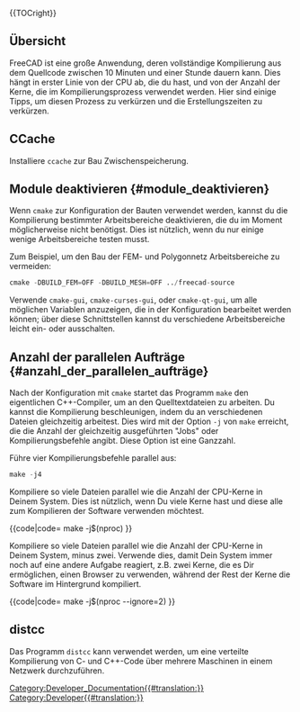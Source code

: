 





{{TOCright}}

## Übersicht

FreeCAD ist eine große Anwendung, deren vollständige Kompilierung aus dem Quellcode zwischen 10 Minuten und einer Stunde dauern kann. Dies hängt in erster Linie von der CPU ab, die du hast, und von der Anzahl der Kerne, die im Kompilierungsprozess verwendet werden. Hier sind einige Tipps, um diesen Prozess zu verkürzen und die Erstellungszeiten zu verkürzen.

## CCache

Installiere `ccache` zur Bau Zwischenspeicherung.

## Module deaktivieren {#module_deaktivieren}

Wenn `cmake` zur Konfiguration der Bauten verwendet werden, kannst du die Kompilierung bestimmter Arbeitsbereiche deaktivieren, die du im Moment möglicherweise nicht benötigst. Dies ist nützlich, wenn du nur einige wenige Arbeitsbereiche testen musst.

Zum Beispiel, um den Bau der FEM- und Polygonnetz Arbeitsbereiche zu vermeiden:


```python
cmake -DBUILD_FEM=OFF -DBUILD_MESH=OFF ../freecad-source
```

Verwende `cmake-gui`, `cmake-curses-gui`, oder `cmake-qt-gui`, um alle möglichen Variablen anzuzeigen, die in der Konfiguration bearbeitet werden können; über diese Schnittstellen kannst du verschiedene Arbeitsbereiche leicht ein- oder ausschalten.

## Anzahl der parallelen Aufträge {#anzahl_der_parallelen_aufträge}

Nach der Konfiguration mit `cmake` startet das Programm `make` den eigentlichen C++-Compiler, um an den Quelltextdateien zu arbeiten. Du kannst die Kompilierung beschleunigen, indem du an verschiedenen Dateien gleichzeitig arbeitest. Dies wird mit der Option `-j` von `make` erreicht, die die Anzahl der gleichzeitig ausgeführten \"Jobs\" oder Kompilierungsbefehle angibt. Diese Option ist eine Ganzzahl.

Führe vier Kompilierungsbefehle parallel aus:


```python
make -j4
```

Kompiliere so viele Dateien parallel wie die Anzahl der CPU-Kerne in Deinem System. Dies ist nützlich, wenn Du viele Kerne hast und diese alle zum Kompilieren der Software verwenden möchtest.


{{code|code=
make -j$(nproc)
}}

Kompiliere so viele Dateien parallel wie die Anzahl der CPU-Kerne in Deinem System, minus zwei. Verwende dies, damit Dein System immer noch auf eine andere Aufgabe reagiert, z.B. zwei Kerne, die es Dir ermöglichen, einen Browser zu verwenden, während der Rest der Kerne die Software im Hintergrund kompiliert.


{{code|code=
make -j$(nproc --ignore=2)
}}

## distcc

Das Programm `distcc` kann verwendet werden, um eine verteilte Kompilierung von C- und C++-Code über mehrere Maschinen in einem Netzwerk durchzuführen.







[Category:Developer\_Documentation{{\#translation:}}](Category:Developer_Documentation.md) [Category:Developer{{\#translation:}}](Category:Developer.md)
